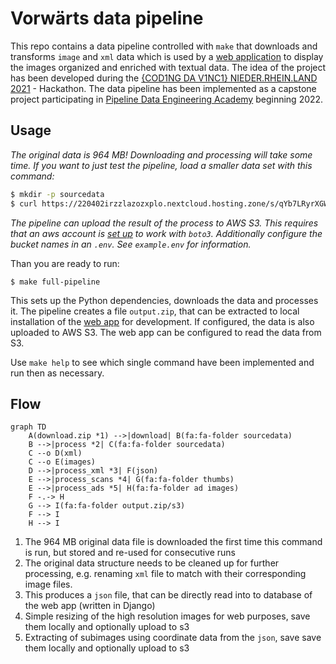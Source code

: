 # Vorwärts data pipeline

This repo contains a data pipeline controlled with `make` that downloads and transforms `image` and `xml` data which is used by a [web application](https://vorwaerts-demo.fly.dev/) to display the images organized and enriched with textual data.
The idea of the project has been developed during the [{COD1NG DA V1NC1} NIEDER.RHEIN.LAND 2021](https://codingdavinci.de/index.php/de/events/niederrheinland-2021) - Hackathon. The data pipeline has been implemented as a capstone project participating in [Pipeline Data Engineering Academy](https://www.dataengineering.academy/) beginning 2022.

## Usage

*The original data is 964 MB! Downloading and processing will take some time. If you want to just test the pipeline, load a smaller data set with this command:*

```sh
$ mkdir -p sourcedata
$ curl https://220402irzzlazozxplo.nextcloud.hosting.zone/s/qYb7LRyrXGWMDkp/download/anzeigen-demo.zip -o sourcedata/anzeigen.zip
```

*The pipeline can upload the result of the process to AWS S3. This requires that an aws account is [set up](https://boto3.amazonaws.com/v1/documentation/api/latest/guide/quickstart.html#configuration) to work with `boto3`. Additionally configure the bucket names in an `.env`. See `example.env` for information.*

Than you are ready to run:

```
$ make full-pipeline
```

This sets up the Python dependencies, downloads the data and processes it. The pipeline creates a file `output.zip`, that can be extracted to local installation of the [web app](https://github.com/staeff/vorwaerts-gallery) for development. If configured, the data is also uploaded to AWS S3. The web app can be configured to read the data from S3.

Use `make help` to see which single command have been implemented and run then as necessary.

## Flow

```mermaid
graph TD
    A(download.zip *1) -->|download| B(fa:fa-folder sourcedata)
    B -->|process *2| C(fa:fa-folder sourcedata)
    C --o D(xml)
    C --o E(images)
    D -->|process_xml *3| F(json)
    E -->|process_scans *4| G(fa:fa-folder thumbs)
    E -->|process_ads *5| H(fa:fa-folder ad images)
    F -.-> H
    G --> I(fa:fa-folder output.zip/s3)
    F --> I
    H --> I
```

1) The 964 MB original data file is downloaded the first time this command is run, but stored and re-used for consecutive runs
2) The original data structure needs to be cleaned up for further processing, e.g. renaming `xml` file to match with their corresponding image files.
3) This produces a `json` file, that can be directly read into to database of the web app (written in Django)
4) Simple resizing of the high resolution images for web purposes, save them locally and optionally upload to s3
5) Extracting of subimages using coordinate data from the `json`, save save them locally and optionally upload to s3
